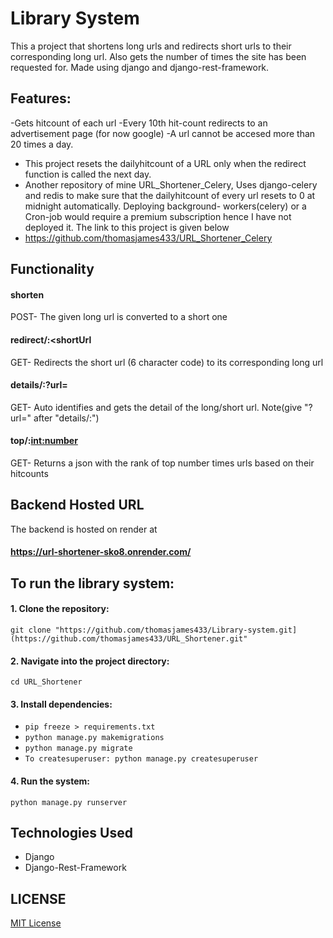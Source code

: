 # Library System
This a project that shortens long urls and redirects short urls to their corresponding long url. Also gets the number of times the site has been requested for. Made using django and django-rest-framework.
## Features:
-Gets hitcount of each url
-Every 10th hit-count redirects to an advertisement page (for now google)
-A url cannot be accesed more than 20 times a day. 
  - This project resets the dailyhitcount of a URL only when the redirect function is called the next day.
  - Another repository of mine URL_Shortener_Celery, Uses django-celery and redis to make sure that the dailyhitcount of every url resets to 0 at midnight automatically. Deploying background-           workers(celery) or a Cron-job would require a premium subscription hence I have not deployed it. The link to this project is given below
  - https://github.com/thomasjames433/URL_Shortener_Celery

## Functionality

#### shorten
 POST- The given long url is converted to a short one

#### redirect/:<shortUrl
  GET- Redirects the short url (6 character code) to its corresponding long url

#### details/:?url= <enter the url>
  GET- Auto identifies and gets the detail of the long/short url. Note(give "?url=" after "details/:")

#### top/:<int:number>
  GET- Returns a json with the rank of top number times urls based on their hitcounts


## Backend Hosted URL
The backend is hosted on render at 
#### https://url-shortener-sko8.onrender.com/


## To run the library system:

#### 1. Clone the repository:
   `git clone "https://github.com/thomasjames433/Library-system.git](https://github.com/thomasjames433/URL_Shortener.git"`
#### 2. Navigate into the project directory:
   `cd URL_Shortener`
#### 3. Install dependencies:
   - `pip freeze > requirements.txt`
   - `python manage.py makemigrations`
   - `python manage.py migrate`  
   - `To createsuperuser: python manage.py createsuperuser`
#### 4. Run the system:
   `python manage.py runserver`

## Technologies Used
- Django
- Django-Rest-Framework


## LICENSE
[MIT License](LICENSE)
